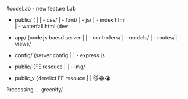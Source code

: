 #codeLab - new feature Lab

- public/ (
|
| - css/
| - font/
| - js/
| - index.html  
| - waterfall.html (dev

- app/ (node.js baesd server
|
| - controllers/
| - models/
| - routes/
| - views/

- config/ (server config
|
| - express.js


- public/ (FE resouce
|
| - img/

- public_v (derelict FE resouce
|
| 😼😂😭


Processing....
greenify/
